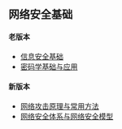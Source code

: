 ## 网络安全基础

#### 老版本

- [信息安全基础](doc/信息安全基础.md)
- [密码学基础与应用](doc/密码学基础与应用.md)

#### 新版本

- [网络攻击原理与常用方法](doc/网络攻击原理与常用方法.md)
- [网络安全体系与网络安全模型](doc/网络安全体系与网络安全模型.md)